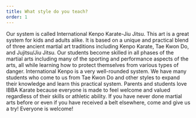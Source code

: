 ```yaml
---
title: What style do you teach?
order: 1
---
```



Our system is called International Kenpo Karate-Jiu Jitsu. This art is a great system for kids and adults alike. It is based on a unique and practical blend of three ancient martial art traditions including Kenpo Karate, Tae Kwon Do, and Jujitsu/Jiu Jitsu. Our students become skilled in all phases of the martial arts including many of the sporting and performance aspects of the arts, all while learning how to protect themselves from various types of danger. International Kenpo is a very well-rounded system. We have many students who come to us from Tae Kwon Do and other styles to expand their knowledge and learn this practical system. Parents and students love IBBA Karate because everyone is made to feel welcome and valued regardless of their skills or athletic ability. If you have never done martial arts before or even if you have received a belt elsewhere, come and give us a try! Everyone is welcome!